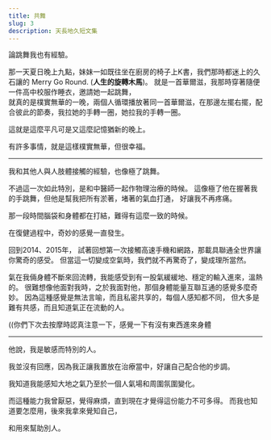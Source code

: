 ```yaml
---
title: 共舞
slug: 3
description: 天長地久短文集
---
```


論跳舞我也有經驗。

那一天夏日晚上九點，妹妹一如既往坐在廚房的椅子上K書，我們那時都迷上的久石讓的 Merry Go Round. (**人生的旋轉木馬**)。
就是一首華爾滋，我那時穿著隨便一件高中校服作睡衣，邀請她一起跳舞，  
就真的是樸實無華的一晚，兩個人循環播放著同一首華爾滋，在那邊左擺右擺，配合彼此的節奏，我拉她的手轉一圈，她拉我的手轉一圈。  

這就是這麼平凡可是又這麼記憶猶新的晚上。

有許多事情，就是這樣樸實無華，但很幸福。

------
我和其他人與人肢體接觸的經驗，也像極了跳舞。

不過這一次如此特別，是和中醫師一起作物理治療的時候。
這像極了他在握著我的手跳舞，但他是幫我把所有淤著，堵著的氣血打通，
好讓我不再疼痛。

那一段時間腦袋和身體都在打結，難得有這麼一致的時候。

在復健過程中，奇妙的感覺一直發生。

回到2014、2015年，
試著回想第一次接觸高速手機和網路，那載具聯通全世界讓你驚奇的感受。
但當這一切變成空氣時，我們就不再驚奇了，變成理所當然。

氣在我倆身體不斷來回流轉，我能感受到有一股氣緩緩地、穩定的輸入進來，溫熱的。
很難想像他面對我時，之於我面對他，那個身體能量互聯互通的感覺多麼奇妙。
因為這種感覺是無法言喻，而且私密共享的，每個人感知都不同，
但大多是難有共感，而且知道氣正在流動的人。

((你們下次去按摩時認真注意一下，感覺一下有沒有東西進來身體   

-------
他說，我是敏感而特別的人。

我並沒有回應，因為我正讓我置放在治療當中，好讓自己配合他的步調。

我知道我能感知大地之氣乃至於一個人氣場和周圍氛圍變化。

而這種能力我曾厭惡，覺得麻煩，直到現在才覺得這份能力不可多得。
而我也知道要怎麼用，後來我拿來覺知自己，

和用來幫助別人。
